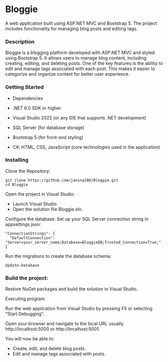 # Bloggie

A web application built using ASP.NET MVC and Bootstrap 5. The project includes functionality for managing blog posts and editing tags.

### Description
Bloggie is a blogging platform developed with ASP.NET MVC and styled using Bootstrap 5. It allows users to manage blog content, including creating, editing, and deleting posts. One of the key features is the ability to edit and manage tags associated with each post. This makes it easier to categorize and organize content for better user experience.

### Getting Started
* Dependencies
  
- .NET 6.0 SDK or higher
  
- Visual Studio 2022 (or any IDE that supports .NET development)
  
- SQL Server (for database storage)
  
- Bootstrap 5 (for front-end styling)
  
- C#, HTML, CSS, JavaScript (core technologies used in the application)

### Installing
Clone the Repository:
```
git clone https://github.com/janina280/Bloggie.git
cd Bloggie
```

Open the project in Visual Studio:

* Launch Visual Studio.
* Open the solution file Bloggie.sln.

Configure the database:
Set up your SQL Server connection string in appsettings.json:

```
"ConnectionStrings": {
  "DefaultConnection": "Server=your_server_name;Database=BloggieDB;Trusted_Connection=True;"
}
```

Run the migrations to create the database schema:

```
Update-Database
```

### Build the project:

Restore NuGet packages and build the solution in Visual Studio.

Executing program

Run the web application from Visual Studio by pressing F5 or selecting "Start Debugging".

Open your browser and navigate to the local URL usually http://localhost:5000 or http://localhost:5001.

You will now be able to:

* Create, edit, and delete blog posts.
* Edit and manage tags associated with posts.
